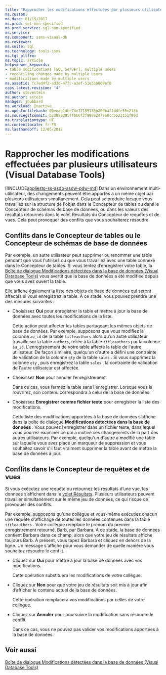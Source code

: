 ```yaml
---
title: "Rapprocher les modifications effectuées par plusieurs utilisateurs (Visual Database Tools) | Microsoft Docs"
ms.custom: 
ms.date: 01/19/2017
ms.prod: sql-non-specified
ms.prod_service: sql-non-specified
ms.service: 
ms.component: ssms-visual-db
ms.reviewer: 
ms.suite: sql
ms.technology: tools-ssms
ms.tgt_pltfrm: 
ms.topic: article
helpviewer_keywords:
- table modifications [SQL Server], multiple users
- reconciling changes made by multiple users
- modifications made by multiple users
ms.assetid: fc7ed4f2-ad3d-47fc-a3ef-51e5bb069ef0
caps.latest.revision: "4"
author: stevestein
ms.author: sstein
manager: jhubbard
ms.workload: Inactive
ms.openlocfilehash: 00eeab1dbe74e77189136b200b4f1ddfe50e218b
ms.sourcegitcommit: b2d8a2d95ffbb6f2f98692d7760cc5523151f99d
ms.translationtype: HT
ms.contentlocale: fr-FR
ms.lasthandoff: 12/05/2017
---
```

# <a name="reconcile-changes-made-by-multiple-users-visual-database-tools"></a>Rapprocher les modifications effectuées par plusieurs utilisateurs (Visual Database Tools)
[!INCLUDE[appliesto-ss-asdb-asdw-pdw-md](../../includes/appliesto-ss-asdb-asdw-pdw-md.md)] Dans un environnement multi-utilisateur, des changements peuvent être apportés à un même objet par plusieurs utilisateurs simultanément. Cela peut se produire lorsque vous travaillez sur la structure de l'objet dans le Concepteur de tables ou dans le Concepteur de schémas de base de données, ou dans les valeurs des résultats retournés dans le volet Résultats du Concepteur de requêtes et de vues. Cela peut provoquer des conflits que vous souhaiterez résoudre.  
  
## <a name="conflicts-in-the-table-or-database-diagram-designers"></a>Conflits dans le Concepteur de tables ou le Concepteur de schémas de base de données  
Par exemple, un autre utilisateur peut supprimer ou renommer une table pendant que vous l'utilisez ou que vous travaillez avec une table connexe dans le Concepteur de tables. Si vous tentez d’enregistrer votre table, la [Boîte de dialogue Modifications détectées dans la base de données &#40;Visual Database Tools&#41;](../../ssms/visual-db-tools/database-changes-detected-dialog-box-visual-database-tools.md) vous avertit que la base de données a été modifiée depuis que vous avez ouvert la table.  
  
Elle affiche également la liste des objets de base de données qui seront affectés si vous enregistrez la table. À ce stade, vous pouvez prendre une des mesures suivantes :  
  
-   Choisissez **Oui** pour enregistrer la table et mettre à jour la base de données avec toutes les modifications de la liste.  
  
    Cette action peut affecter les tables partageant les mêmes objets de base de données. Par exemple, supposons que vous modifiez la colonne `au_id` de la table `titleauthors` alors qu’un autre utilisateur travaille sur la table `authors`, reliée à la table `titleauthors` par la colonne `au_id`. L'enregistrement de votre table affecte la table de l'autre utilisateur. De façon similaire, quelqu'un d'autre a défini une contrainte de validation de la colonne `qty` de la table `sales` . Si vous supprimez la colonne `qty` , puis enregistrez la table `sales` , la contrainte de validation de l'autre utilisateur est affectée.  
  
-   Choisissez **Non** pour annuler l’enregistrement.  
  
    Dans ce cas, vous fermez la table sans l'enregistrer. Lorsque vous la rouvrirez, son contenu correspondra à celui de la base de données.  
  
-   Choisissez **Enregistrer comme fichier texte** pour enregistrer la liste des modifications.  
  
    Cette liste des modifications apportées à la base de données s’affiche dans la boîte de dialogue **Modifications détectées dans la base de données** . Vous pouvez l’enregistrer dans un fichier texte, dans lequel vous pourrez examiner ce qui a motivé ces changements de la part des autres utilisateurs. Par exemple, quelqu'un d'autre a modifié une table sur laquelle vous avez placé un marqueur de suppression et vous souhaitez savoir s'il faut vraiment supprimer la table avant de mettre la base de données à jour.  
  
## <a name="conflicts-in-the-query-and-view-designer"></a>Conflits dans le Concepteur de requêtes et de vues  
Si vous exécutez une requête ou retournez les résultats d’une vue, les données s’affichent dans le [volet Résultats](../../ssms/visual-db-tools/results-pane-visual-database-tools.md). Plusieurs utilisateurs peuvent travailler simultanément sur le même jeu de données, ce qui risque de provoquer des conflits.  
  
Par exemple, supposons qu'une collègue et vous-même exécutiez chacun une requête d'affichage de toutes les données contenues dans la table `titleauthors` . Votre collègue remplace le prénom du premier enregistrement retourné, Barb, par Barbara. À ce stade, la base de données contient Barbara dans ce champ, alors que votre jeu de résultats affiche toujours Barb. À présent, vous tapez Barbara et cliquez en dehors de la ligne. Un message s'affiche pour vous demander de quelle manière vous souhaitez résoudre le conflit.  
  
-   Cliquez sur **Oui** pour mettre à jour la base de données avec vos modifications.  
  
    Cette opération substituera les modifications de votre collègue.  
  
-   Cliquez sur **Non** pour que votre jeu de résultats soit mis à jour afin d’afficher le contenu actuel de la base de données.  
  
    Cette opération remplacera vos modifications par celles de votre collègue.  
  
-   Cliquez sur **Annuler** pour poursuivre la modification sans résoudre le conflit.  
  
    Dans ce cas, vous ne pouvez pas valider vos modifications apportées à la base de données.  
  
## <a name="see-also"></a>Voir aussi  
[Boîte de dialogue Modifications détectées dans la base de données &#40;Visual Database Tools&#41;](../../ssms/visual-db-tools/database-changes-detected-dialog-box-visual-database-tools.md)  
  
